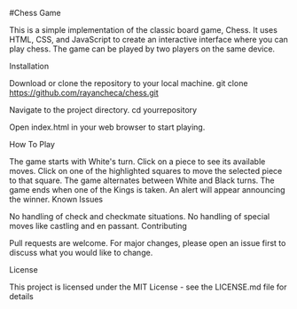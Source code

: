 #Chess Game

This is a simple implementation of the classic board game, Chess. It uses HTML, CSS, and JavaScript to create an interactive interface where you can play chess. The game can be played by two players on the same device.

Installation

Download or clone the repository to your local machine.
git clone https://github.com/rayancheca/chess.git

Navigate to the project directory.
cd yourrepository

Open index.html in your web browser to start playing.

How To Play

The game starts with White's turn.
Click on a piece to see its available moves.
Click on one of the highlighted squares to move the selected piece to that square.
The game alternates between White and Black turns.
The game ends when one of the Kings is taken. An alert will appear announcing the winner.
Known Issues

No handling of check and checkmate situations.
No handling of special moves like castling and en passant.
Contributing

Pull requests are welcome. For major changes, please open an issue first to discuss what you would like to change.

License

This project is licensed under the MIT License - see the LICENSE.md file for details
